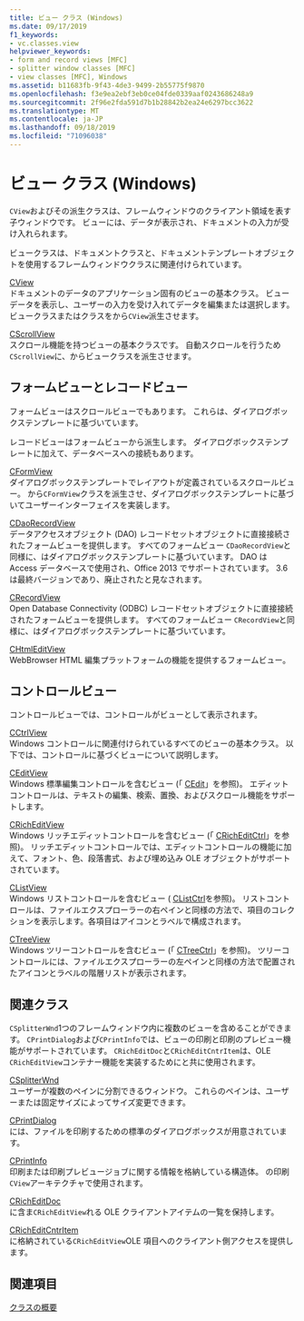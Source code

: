 ```yaml
---
title: ビュー クラス (Windows)
ms.date: 09/17/2019
f1_keywords:
- vc.classes.view
helpviewer_keywords:
- form and record views [MFC]
- splitter window classes [MFC]
- view classes [MFC], Windows
ms.assetid: b11683fb-9f43-4de3-9499-2b55775f9870
ms.openlocfilehash: f3e9ea2ebf3eb0ce04fde0339aaf0243686248a9
ms.sourcegitcommit: 2f96e2fda591d7b1b28842b2ea24e6297bcc3622
ms.translationtype: MT
ms.contentlocale: ja-JP
ms.lasthandoff: 09/18/2019
ms.locfileid: "71096038"
---
```

# <a name="view-classes-windows"></a>ビュー クラス (Windows)

`CView`およびその派生クラスは、フレームウィンドウのクライアント領域を表す子ウィンドウです。 ビューには、データが表示され、ドキュメントの入力が受け入れられます。

ビュークラスは、ドキュメントクラスと、ドキュメントテンプレートオブジェクトを使用するフレームウィンドウクラスに関連付けられています。

[CView](../mfc/reference/cview-class.md)<br/>
ドキュメントのデータのアプリケーション固有のビューの基本クラス。 ビューデータを表示し、ユーザーの入力を受け入れてデータを編集または選択します。 ビュークラスまたはクラスをから`CView`派生させます。

[CScrollView](../mfc/reference/cscrollview-class.md)<br/>
スクロール機能を持つビューの基本クラスです。 自動スクロールを行うため`CScrollView`に、からビュークラスを派生させます。

## <a name="form-and-record-views"></a>フォームビューとレコードビュー

フォームビューはスクロールビューでもあります。 これらは、ダイアログボックステンプレートに基づいています。

レコードビューはフォームビューから派生します。 ダイアログボックステンプレートに加えて、データベースへの接続もあります。

[CFormView](../mfc/reference/cformview-class.md)<br/>
ダイアログボックステンプレートでレイアウトが定義されているスクロールビュー。 から`CFormView`クラスを派生させ、ダイアログボックステンプレートに基づいてユーザーインターフェイスを実装します。

[CDaoRecordView](../mfc/reference/cdaorecordview-class.md)<br/>
データアクセスオブジェクト (DAO) レコードセットオブジェクトに直接接続されたフォームビューを提供します。 すべてのフォームビュー `CDaoRecordView`と同様に、はダイアログボックステンプレートに基づいています。 DAO は Access データベースで使用され、Office 2013 でサポートされています。 3.6 は最終バージョンであり、廃止されたと見なされます。

[CRecordView](../mfc/reference/crecordview-class.md)<br/>
Open Database Connectivity (ODBC) レコードセットオブジェクトに直接接続されたフォームビューを提供します。 すべてのフォームビュー `CRecordView`と同様に、はダイアログボックステンプレートに基づいています。

[CHtmlEditView](../mfc/reference/chtmleditview-class.md)<br/>
WebBrowser HTML 編集プラットフォームの機能を提供するフォームビュー。

## <a name="control-views"></a>コントロールビュー

コントロールビューでは、コントロールがビューとして表示されます。

[CCtrlView](../mfc/reference/cctrlview-class.md)<br/>
Windows コントロールに関連付けられているすべてのビューの基本クラス。 以下では、コントロールに基づくビューについて説明します。

[CEditView](../mfc/reference/ceditview-class.md)<br/>
Windows 標準編集コントロールを含むビュー (「 [CEdit](../mfc/reference/cedit-class.md)」を参照)。 エディットコントロールは、テキストの編集、検索、置換、およびスクロール機能をサポートします。

[CRichEditView](../mfc/reference/cricheditview-class.md)<br/>
Windows リッチエディットコントロールを含むビュー (「 [CRichEditCtrl](../mfc/reference/cricheditctrl-class.md)」を参照)。 リッチエディットコントロールでは、エディットコントロールの機能に加えて、フォント、色、段落書式、および埋め込み OLE オブジェクトがサポートされています。

[CListView](../mfc/reference/clistview-class.md)<br/>
Windows リストコントロールを含むビュー ( [CListCtrl](../mfc/reference/clistctrl-class.md)を参照)。 リストコントロールは、ファイルエクスプローラーの右ペインと同様の方法で、項目のコレクションを表示します。各項目はアイコンとラベルで構成されます。

[CTreeView](../mfc/reference/ctreeview-class.md)<br/>
Windows ツリーコントロールを含むビュー (「 [CTreeCtrl](../mfc/reference/ctreectrl-class.md)」を参照)。 ツリーコントロールには、ファイルエクスプローラーの左ペインと同様の方法で配置されたアイコンとラベルの階層リストが表示されます。

## <a name="related-classes"></a>関連クラス

`CSplitterWnd`1つのフレームウィンドウ内に複数のビューを含めることができます。 `CPrintDialog`および`CPrintInfo`では、ビューの印刷と印刷のプレビュー機能がサポートされています。 `CRichEditDoc`と`CRichEditCntrItem`は、OLE `CRichEditView`コンテナー機能を実装するためにと共に使用されます。

[CSplitterWnd](../mfc/reference/csplitterwnd-class.md)<br/>
ユーザーが複数のペインに分割できるウィンドウ。 これらのペインは、ユーザーまたは固定サイズによってサイズ変更できます。

[CPrintDialog](../mfc/reference/cprintdialog-class.md)<br/>
には、ファイルを印刷するための標準のダイアログボックスが用意されています。

[CPrintInfo](../mfc/reference/cprintinfo-structure.md)<br/>
印刷または印刷プレビュージョブに関する情報を格納している構造体。 の印刷`CView`アーキテクチャで使用されます。

[CRichEditDoc](../mfc/reference/cricheditdoc-class.md)<br/>
に含ま`CRichEditView`れる OLE クライアントアイテムの一覧を保持します。

[CRichEditCntrItem](../mfc/reference/cricheditcntritem-class.md)<br/>
に格納されている`CRichEditView`OLE 項目へのクライアント側アクセスを提供します。

## <a name="see-also"></a>関連項目

[クラスの概要](../mfc/class-library-overview.md)
